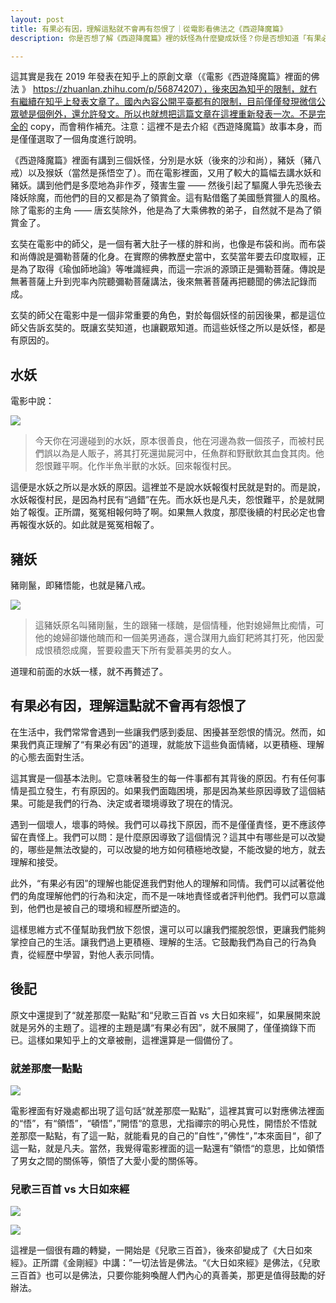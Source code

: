 ```yaml
---
layout: post
title: 有果必有因，理解這點就不會再有怨恨了｜從電影看佛法之《西遊降魔篇》
description: 你是否想了解《西遊降魔篇》裡的妖怪為什麼變成妖怪？你是否想知道「有果必有因」的佛法道理如何應用於生活？你是否想看到兒歌和佛經的奇妙轉換？如果你有這些興趣，那就不要錯過這篇文章

---
```


這其實是我在 2019 年發表在知乎上的原創文章（《電影《西遊降魔篇》裡面的佛法
》 https://zhuanlan.zhihu.com/p/56874207），後來因為知乎的限制，就冇有繼續在知乎上發表文章了。國內內容公開平臺都有的限制，目前僅僅發現微信公眾號是個例外，還允許發文。所以也就想把這篇文章在這裡重新發表一次。不是完全的 copy，而會稍作補充。注意：這裡不是去介紹《西遊降魔篇》故事本身，而是僅僅選取了一個角度進行說明。

《西遊降魔篇》裡面有講到三個妖怪，分別是水妖（後來的沙和尚），豬妖（豬八戒）以及猴妖（當然是孫悟空了）。而在電影裡面，又用了較大的篇幅去講水妖和豬妖。講到他們是多麼地為非作歹，殘害生靈 —— 然後引起了驅魔人爭先恐後去降妖除魔，而他們的目的又都是為了領賞金。這有點借鑑了美國懸賞獵人的風格。除了電影的主角 —— 唐玄奘除外，他是為了大乘佛教的弟子，自然就不是為了領賞金了。

玄奘在電影中的師父，是一個有著大肚子一樣的胖和尚，也像是布袋和尚。而布袋和尚傳說是彌勒菩薩的化身。在實際的佛教歷史當中，玄奘當年要去印度取經，正是為了取得《瑜伽師地論》等唯識經典，而這一宗派的源頭正是彌勒菩薩。傳說是無著菩薩上升到兜率內院聽彌勒菩薩講法，後來無著菩薩再把聽聞的佛法記錄而成。

玄奘的師父在電影中是一個非常重要的角色，對於每個妖怪的前因後果，都是這位師父告訴玄奘的。既讓玄奘知道，也讓觀眾知道。而這些妖怪之所以是妖怪，都是有原因的。

## 水妖

電影中說：

![](../images/2024-01-05-10-04-01.png)

> 今天你在河邊碰到的水妖，原本很善良，他在河邊為救一個孩子，而被村民們誤以為是人販子，將其打死還拋屍河中，任魚群和野獸飲其血食其肉。他怨恨難平啊。化作半魚半獸的水妖。回來報復村民。

這便是水妖之所以是水妖的原因。這裡並不是說水妖報復村民就是對的。而是說，水妖報復村民，是因為村民有“過錯”在先。而水妖也是凡夫，怨恨難平，於是就開始了報復。正所謂，冤冤相報何時了啊。如果無人救度，那麼後續的村民必定也會再報復水妖的。如此就是冤冤相報了。

## 豬妖

豬剛鬣，即豬悟能，也就是豬八戒。

![](../images/2024-01-05-10-05-05.png)

> 這豬妖原名叫豬剛鬣，生的跟豬一樣醜，是個情種，他對媳婦無比痴情，可他的媳婦卻嫌他醜而和一個美男通姦，還合謀用九齒釘耙將其打死，他因愛成恨積怨成魔，誓要殺盡天下所有愛慕美男的女人。

道理和前面的水妖一樣，就不再贅述了。

## 有果必有因，理解這點就不會再有怨恨了

在生活中，我們常常會遇到一些讓我們感到委屈、困擾甚至怨恨的情況。然而，如果我們真正理解了“有果必有因”的道理，就能放下這些負面情緒，以更積極、理解的心態去面對生活。

這其實是一個基本法則。它意味著發生的每一件事都有其背後的原因。冇有任何事情是孤立發生，冇有原因的。如果我們面臨困境，那是因為某些原因導致了這個結果。可能是我們的行為、決定或者環境導致了現在的情況。

遇到一個壞人，壞事的時候。我們可以尋找下原因，而不是僅僅責怪，更不應該停留在責怪上。我們可以問：是什麼原因導致了這個情況？這其中有哪些是可以改變的，哪些是無法改變的，可以改變的地方如何積極地改變，不能改變的地方，就去理解和接受。

此外，“有果必有因”的理解也能促進我們對他人的理解和同情。我們可以試著從他們的角度理解他們的行為和決定，而不是一味地責怪或者評判他們。我們可以意識到，他們也是被自己的環境和經歷所塑造的。

這樣思維方式不僅幫助我們放下怨恨，還可以可以讓我們擺脫怨恨，更讓我們能夠掌控自己的生活。讓我們過上更積極、理解的生活。它鼓勵我們為自己的行為負責，從經歷中學習，對他人表示同情。

## 後記

原文中還提到了“就差那麼一點點”和“兒歌三百首 vs 大日如來經”，如果展開來說就是另外的主題了。這裡的主題是講“有果必有因”，就不展開了，僅僅摘錄下而已。這樣如果知乎上的文章被刪，這裡還算是一個備份了。

### 就差那麼一點點

![](../images/2024-01-05-10-18-32.png)

電影裡面有好幾處都出現了這句話“就差那麼一點點”，這裡其實可以對應佛法裡面的“悟”，有“領悟”，“頓悟”，”開悟“的意思，尤指禪宗的明心見性，開悟於不悟就差那麼一點點，有了這一點，就能看見的自己的”自性“，”佛性“，”本來面目“，卻了這一點，就是凡夫。當然，我覺得電影裡面的這一點還有”領悟“的意思，比如領悟了男女之間的關係等，領悟了大愛小愛的關係等。

### 兒歌三百首 vs 大日如來經

![](../images/2024-01-05-10-17-48.png)

![](../images/2024-01-05-10-17-56.png)

這裡是一個很有趣的轉變，一開始是《兒歌三百首》，後來卻變成了《大日如來經》。正所謂《金剛經》中講：”一切法皆是佛法。“《大日如來經》是佛法，《兒歌三百首》也可以是佛法，只要你能夠喚醒人們內心的真善美，那更是值得鼓勵的好辦法。


